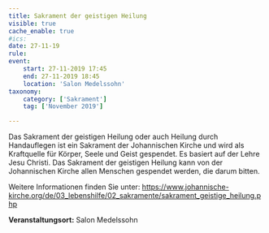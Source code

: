 ```yaml
---
title: Sakrament der geistigen Heilung
visible: true
cache_enable: true
#ics: 
date: 27-11-19
rule: 
event:
	start: 27-11-2019 17:45
	end: 27-11-2019 18:45
	location: 'Salon Medelssohn'
taxonomy:
	category: ['Sakrament']
	tag: ['November 2019']

---
```

Das Sakrament der geistigen Heilung oder auch Heilung durch Handauflegen ist ein Sakrament der Johannischen Kirche und wird als Kraftquelle für Körper, Seele und Geist gespendet. Es basiert auf der Lehre Jesu Christi. Das Sakrament der geistigen Heilung kann von der Johannischen Kirche allen Menschen gespendet werden, die darum bitten.

Weitere Informationen finden Sie unter:
https://www.johannische-kirche.org/de/03_lebenshilfe/02_sakramente/sakrament_geistige_heilung.php



**Veranstaltungsort:** Salon Medelssohn

